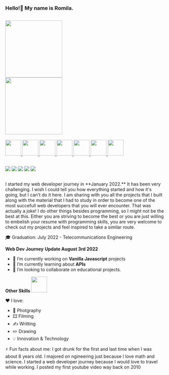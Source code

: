 ### Hello!👋 My name is Romila. 

##
<div>
 <a href="https://github.com/romilagui"> 
 <img align="center" height="180em" src="https://github-readme-stats.vercel.app/api?username=romilagui&show_icons=true&theme=onedark&include_all_comitstrue&count_private=true"/>
  <br>
   <img align="center" height="180em" src="https://github-readme-stats.vercel.app/api/top-langs/?username=romilagui&theme=onedark&layout=compact&langs_count=16"/>
  </center>
 </div>
 
 <div style="display: inline_block"><br>
 <img height="50" width="50" src="https://cdn.jsdelivr.net/gh/devicons/devicon/icons/bootstrap/bootstrap-original.svg"/>
 <img height="50" width="50" src="https://cdn.jsdelivr.net/gh/devicons/devicon/icons/css3/css3-original.svg"/>
  <img height="50" width="50" src="https://cdn.jsdelivr.net/gh/devicons/devicon/icons/html5/html5-original.svg"/>
  <img height="50" width="50" src="https://cdn.jsdelivr.net/gh/devicons/devicon/icons/javascript/javascript-original.svg" />
  <img height="50" width="50" src="https://cdn.jsdelivr.net/gh/devicons/devicon/icons/nodejs/nodejs-original.svg" />
 <img height="50" width="50" src="https://cdn.jsdelivr.net/gh/devicons/devicon/icons/react/react-original.svg"/>
 <img height="50" width="50" src="https://cdn.jsdelivr.net/gh/devicons/devicon/icons/python/python-original.svg"/>
</div>

##

<div>
 <a href="https://www.linkedin.com/in/romila-rangel-576423a4/" target=_blank><img src="https://img.shields.io/badge/LinkedIn-0077B5?style=for-the-badge&logo=linkedin&logoColor=white"></a>
 <a href="https://twitter.com/romilagui" target=_blank><img src="https://img.shields.io/badge/Twitter-1DA1F2?style=for-the-badge&logo=twitter&logoColor=whit"></a>
  <a href="https://www.youtube.com/romilagui" target=_blank><img src="https://img.shields.io/badge/YouTube-FF0000?style=for-the-badge&logo=youtube&logoColor=white"></a>
 <a href="https://www.facebook.com/RomilaaRangel/" target=_blank><img src="https://img.shields.io/badge/Facebook-1877F2?style=for-the-badge&logo=facebook&logoColor=white"></a>
 <a href="https://www.instagram.com/romilarangel/" target=_blank><img src="https://img.shields.io/badge/Instagram-E4405F?style=for-the-badge&logo=instagram&logoColor=white"></a>
 </div>

##
<div>
 <p> I started my web developer journey in **January 2022.** It has been very challenging.
I wish I could tell you how everything started and how it's going, but I can't do it here.
I am sharing with you all the projects that I built along with the material that I had to study in order to become one of the most succefull web developers that you will ever encounter. That was actually a joke! I do other things besides programming, so I might not be the best at this. Either you are striving to become the best or you are just willing to embelish your resume with programming skills, you are very welcome to check out my projects and feel inspired to take a similar route.</p>
🎓 Graduation: July 2022 - Telecommunications Engineering
 
 
 **Web Dev Journey** 
**Update August 3rd 2022**
- 🔭 I’m currently working on **Vanilla Javascript** projects
- 🌱 I’m currently learning about **APIs**
- 👯 I’m looking to collaborate on educational projects.
 
 **Other Skills**
 <img height="50" width="50" src="https://cdn.jsdelivr.net/gh/devicons/devicon/icons/canva/canva-original.svg"/>

<!-- 
 <center> <i> Extra: </i> </center>
<small>
**I am a:**
- 💻  Programmer
- 🛍️ Blogger
- 🎹 Pianist 
- 🎙️ Singer
- 🎼 Song Writter
-->
❤️ I love: 
- 📸 Photgraphy
- 🎞️ Filming
- ✍️ Writting
- ✏️ Drawing
- 💡 Innovation & Technology 

 ⚡ Fun facts about me: 
   I got drunk for the first and last time when I was about 8 years old.
   I majored on ngineering just because I love math and science.
   I started a web developer journey because I would love to travel while working.
   I posted my first youtube video way back on 2010
 </small>
 </div>
<!-- 
Here are some ideas to get you started:
- 🤔 I’m looking for help with ...
- 💬 Ask me about ...
- 📫 How to reach me: ...
- 😄 Pronouns: ...
- ⚡ Fun fact: ...
-->

